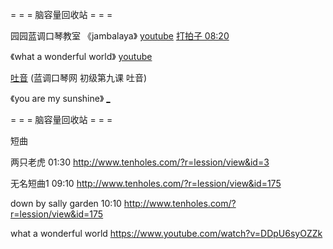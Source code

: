 

= = = 脑容量回收站 = = =

园园蓝调口琴教室 《jambalaya》 [youtube](https://www.youtube.com/watch?v=cAg42r9PaHE) [打拍子 08:20](https://youtu.be/cAg42r9PaHE?t=7m30s)

《what a wonderful world》 [youtube](https://www.youtube.com/watch?v=C9ApUAi7D8A)

[吐音](https://www.youtube.com/watch?v=k_OnIzxm4qo)
(蓝调口琴网 初级第九课 吐音)

《you are my sunshine》 [_](https://www.youtube.com/watch?v=DDpU6syOZZk)

= = = 脑容量回收站 = = =

短曲

两只老虎
01:30
http://www.tenholes.com/?r=lession/view&id=3

无名短曲1
09:10
http://www.tenholes.com/?r=lession/view&id=175

down by sally garden
10:10
http://www.tenholes.com/?r=lession/view&id=175

what a wonderful world
https://www.youtube.com/watch?v=DDpU6syOZZk


